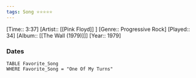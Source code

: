 ```yaml
---
tags: Song ⭐⭐⭐⭐⭐ 
---
```

[Time:: 3:37]
[Artist:: [[Pink Floyd]] ]
[Genre:: Progressive Rock]
[Played:: 34]
[Album:: [[The Wall (1979)]]]
[Year:: 1979]
### Dates
````dataview
TABLE Favorite_Song
WHERE Favorite_Song = "One Of My Turns"
````